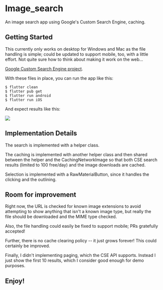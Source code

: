 # Image_search
An image search app using Google's Custom Search Engine, caching.

## Getting Started
This currently only works on desktop for Windows and Mac as the file handling is simple; could be updated to support mobile, too, with a little effort. Not quite sure how to think about making it work on the web...

[Google Custom Search Engine project](https://stackoverflow.com/a/34062436).

With these files in place, you can run the app like this:

```shell
$ flutter clean
$ flutter pub get 
$ flutter run android 
$ flutter run iOS
```

And expect results like this:

<img src='readme/demo.gif' />

## Implementation Details
The search is implemented with a helper class.

The caching is implemented with another  helper class and then shared between the  helper and the CachingNetworkImage so that both CSE search results (limited to 100 free/day) and the image downloads are cached.

Selection is implemented with a RawMaterialButton, since it handles the clicking and the outlining.

## Room for improvement
Right now, the URL is checked for known image extensions to avoid attempting to show anything that isn't a known image type, but really the file should be downloaded and the MIME type checked.

Also, the file handling could easily be fixed to support mobile; PRs gratefully accepted!

Further, there is no cache clearing policy -- it just grows forever! This could certainly be improved.

Finally, I didn't implementing paging, which the CSE API supports. Instead I just show the first 10 results, which I consider good enough for demo purposes.

## Enjoy!
